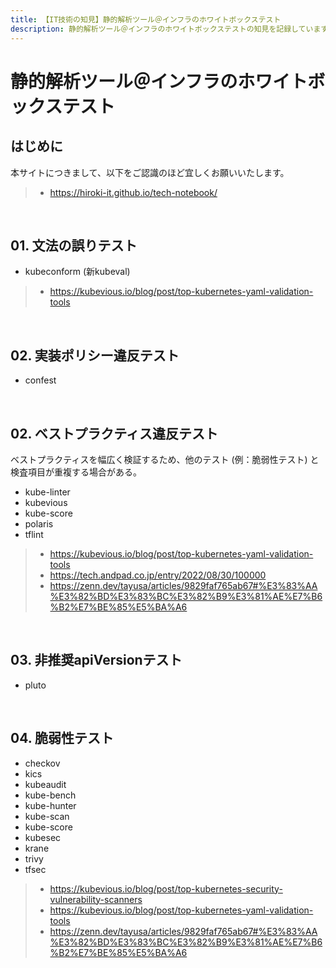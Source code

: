 ```yaml
---
title: 【IT技術の知見】静的解析ツール＠インフラのホワイトボックステスト
description: 静的解析ツール＠インフラのホワイトボックステストの知見を記録しています。
---
```


# 静的解析ツール＠インフラのホワイトボックステスト

## はじめに

本サイトにつきまして、以下をご認識のほど宜しくお願いいたします。

> - https://hiroki-it.github.io/tech-notebook/

<br>

## 01. 文法の誤りテスト

- kubeconform (新kubeval)

> - https://kubevious.io/blog/post/top-kubernetes-yaml-validation-tools

<br>

## 02. 実装ポリシー違反テスト

- confest

<br>

## 02. ベストプラクティス違反テスト

ベストプラクティスを幅広く検証するため、他のテスト (例：脆弱性テスト) と検査項目が重複する場合がある。

- kube-linter
- kubevious
- kube-score
- polaris
- tflint

> - https://kubevious.io/blog/post/top-kubernetes-yaml-validation-tools
> - https://tech.andpad.co.jp/entry/2022/08/30/100000
> - https://zenn.dev/tayusa/articles/9829faf765ab67#%E3%83%AA%E3%82%BD%E3%83%BC%E3%82%B9%E3%81%AE%E7%B6%B2%E7%BE%85%E5%BA%A6

<br>

## 03. 非推奨apiVersionテスト

- pluto

<br>

## 04. 脆弱性テスト

- checkov
- kics
- kubeaudit
- kube-bench
- kube-hunter
- kube-scan
- kube-score
- kubesec
- krane
- trivy
- tfsec

> - https://kubevious.io/blog/post/top-kubernetes-security-vulnerability-scanners
> - https://kubevious.io/blog/post/top-kubernetes-yaml-validation-tools
> - https://zenn.dev/tayusa/articles/9829faf765ab67#%E3%83%AA%E3%82%BD%E3%83%BC%E3%82%B9%E3%81%AE%E7%B6%B2%E7%BE%85%E5%BA%A6

<br>

